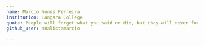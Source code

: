 ```yaml
---
name: Marcio Nunes Ferreira  
institution: Langara College
quote: People will forget what you said or did, but they will never forget how you made them feel. 
github_user: analistamarcio

---
```

